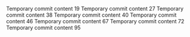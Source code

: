 Temporary commit content 19
Temporary commit content 27
Temporary commit content 38
Temporary commit content 40
Temporary commit content 46
Temporary commit content 67
Temporary commit content 72
Temporary commit content 95
